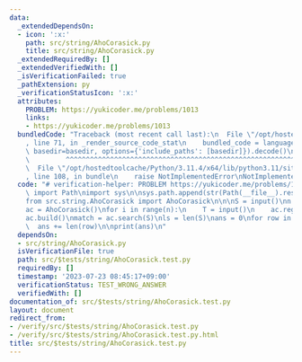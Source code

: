 ```yaml
---
data:
  _extendedDependsOn:
  - icon: ':x:'
    path: src/string/AhoCorasick.py
    title: src/string/AhoCorasick.py
  _extendedRequiredBy: []
  _extendedVerifiedWith: []
  _isVerificationFailed: true
  _pathExtension: py
  _verificationStatusIcon: ':x:'
  attributes:
    PROBLEM: https://yukicoder.me/problems/1013
    links:
    - https://yukicoder.me/problems/1013
  bundledCode: "Traceback (most recent call last):\n  File \"/opt/hostedtoolcache/Python/3.11.4/x64/lib/python3.11/site-packages/onlinejudge_verify/documentation/build.py\"\
    , line 71, in _render_source_code_stat\n    bundled_code = language.bundle(stat.path,\
    \ basedir=basedir, options={'include_paths': [basedir]}).decode()\n          \
    \         ^^^^^^^^^^^^^^^^^^^^^^^^^^^^^^^^^^^^^^^^^^^^^^^^^^^^^^^^^^^^^^^^^^^^^^^^^^^^^^^^^\n\
    \  File \"/opt/hostedtoolcache/Python/3.11.4/x64/lib/python3.11/site-packages/onlinejudge_verify/languages/python.py\"\
    , line 108, in bundle\n    raise NotImplementedError\nNotImplementedError\n"
  code: "# verification-helper: PROBLEM https://yukicoder.me/problems/1013\nfrom pathlib\
    \ import Path\nimport sys\n\nsys.path.append(str(Path(__file__).resolve().parent.parent.parent.parent))\n\
    from src.string.AhoCorasick import AhoCorasick\n\n\nS = input()\nn = int(input())\n\
    ac = AhoCorasick()\nfor i in range(n):\n    T = input()\n    ac.register(T)\n\n\
    ac.build()\nmatch = ac.search(S)\nls = len(S)\nans = 0\nfor row in match:\n  \
    \  ans += len(row)\n\nprint(ans)\n"
  dependsOn:
  - src/string/AhoCorasick.py
  isVerificationFile: true
  path: src/$tests/string/AhoCorasick.test.py
  requiredBy: []
  timestamp: '2023-07-23 08:45:17+09:00'
  verificationStatus: TEST_WRONG_ANSWER
  verifiedWith: []
documentation_of: src/$tests/string/AhoCorasick.test.py
layout: document
redirect_from:
- /verify/src/$tests/string/AhoCorasick.test.py
- /verify/src/$tests/string/AhoCorasick.test.py.html
title: src/$tests/string/AhoCorasick.test.py
---
```

